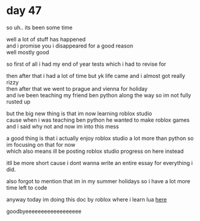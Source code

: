 # day 47

so uh.. its been some time  

well a lot of stuff has happened  
and i promise you i disappeared for a good reason  
well mostly good  

so first of all i had my end of year tests which i had to revise for

then after that i had a lot of time but yk life came and i almost got really rizzy  
then after that we went to prague and vienna for holiday  
and ive been teaching my friend ben python along the way so im not fully rusted up  

but the big new thing is that im now learning roblox studio  
cause when i was teaching ben python he wanted to make roblox games and i said why not and now im into this mess

a good thing is that i actually enjoy roblox studio a lot more than python so im focusing on that for now  
which also means ill be posting roblox studio progress on here instead

itll be more short cause i dont wanna write an entire essay for everything i did.

also forgot to mention that im in my summer holidays so i have a lot more time left to code

anyway today im doing this doc by roblox where i learn lua [here](https://create.roblox.com/docs/tutorials/fundamentals/coding-3/multiple-conditions)

goodbyeeeeeeeeeeeeeeeeee
